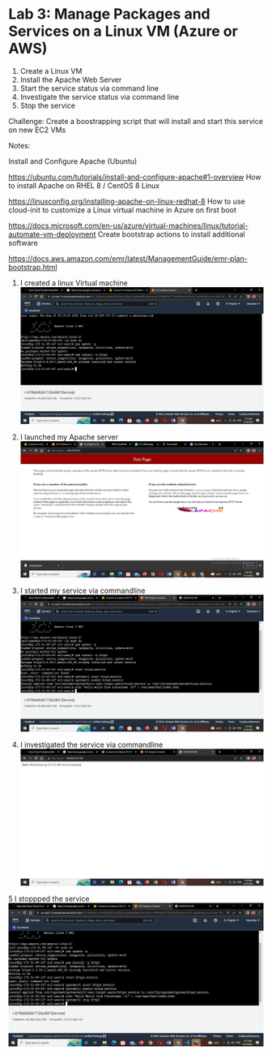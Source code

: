 # Lab 3: Manage Packages and Services on a Linux VM (Azure or AWS)


1. Create a Linux VM
2. Install the Apache Web Server
3. Start the service status via command line
4. Investigate the service status via command line
5. Stop the service


Challenge: Create a boostrapping script that will install and start this service on new EC2 VMs

Notes:

Install and Configure Apache (Ubuntu)

https://ubuntu.com/tutorials/install-and-configure-apache#1-overview
How to install Apache on RHEL 8 / CentOS 8 Linux

https://linuxconfig.org/installing-apache-on-linux-redhat-8
How to use cloud-init to customize a Linux virtual machine in Azure on first boot

https://docs.microsoft.com/en-us/azure/virtual-machines/linux/tutorial-automate-vm-deployment
Create bootstrap actions to install additional software

https://docs.aws.amazon.com/emr/latest/ManagementGuide/emr-plan-bootstrap.html

1. I created a linux Virtual machine
![](../Screenshots/Linux%20Vm.png)

2. I launched my Apache server 
![](../Screenshots/My%20Apache%20server.png)

3. I started my service via commandline
![](../Screenshots/service.png)

4. I investigated the service via commandline
![](../Screenshots/hello%20world.png)

5 I stoppped the service
![](../Screenshots/service%20stopped.png)